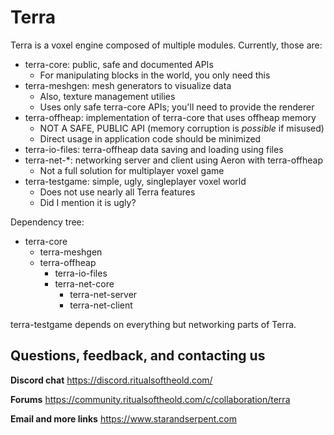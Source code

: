# Terra
Terra is a voxel engine composed of multiple modules. Currently, those are:

* terra-core: public, safe and documented APIs
  * For manipulating blocks in the world, you only need this
* terra-meshgen: mesh generators to visualize data
  * Also, texture management utilies
  * Uses only safe terra-core APIs; you'll need to provide the renderer
* terra-offheap: implementation of terra-core that uses offheap memory
  * NOT A SAFE, PUBLIC API (memory corruption is *possible* if misused)
  * Direct usage in application code should be minimized
* terra-io-files: terra-offheap data saving and loading using files
* terra-net-*: networking server and client using Aeron with terra-offheap
  * Not a full solution for multiplayer voxel game
* terra-testgame: simple, ugly, singleplayer voxel world
  * Does not use nearly all Terra features
  * Did I mention it is ugly?
  
Dependency tree:
* terra-core
  * terra-meshgen
  * terra-offheap
    * terra-io-files
    * terra-net-core
      * terra-net-server
      * terra-net-client
      
terra-testgame depends on everything but networking parts of Terra.

## Questions, feedback, and contacting us

**Discord chat**
https://discord.ritualsoftheold.com/

**Forums**
https://community.ritualsoftheold.com/c/collaboration/terra

**Email and more links**
https://www.starandserpent.com

